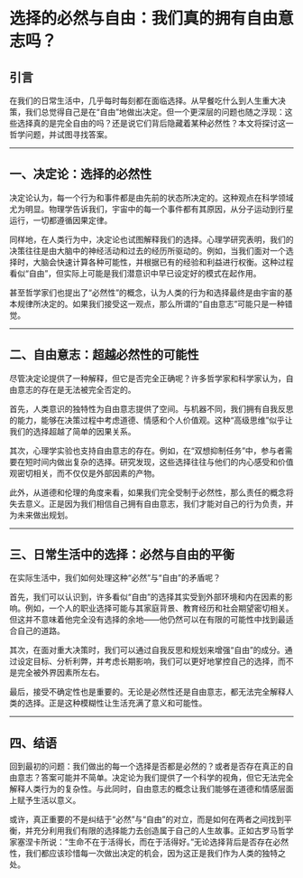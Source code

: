 ﻿# 选择的必然与自由：我们真的拥有自由意志吗？

## 引言
在我们的日常生活中，几乎每时每刻都在面临选择。从早餐吃什么到人生重大决策，我们总觉得自己是在“自由”地做出决定。但一个更深层的问题也随之浮现：这些选择真的是完全自由的吗？还是说它们背后隐藏着某种必然性？本文将探讨这一哲学问题，并试图寻找答案。

---

## 一、决定论：选择的必然性
决定论认为，每一个行为和事件都是由先前的状态所决定的。这种观点在科学领域尤为明显。物理学告诉我们，宇宙中的每一个事件都有其原因，从分子运动到行星运行，一切都遵循因果定律。

同样地，在人类行为中，决定论也试图解释我们的选择。心理学研究表明，我们的决策往往是由大脑中的神经活动和过去的经历所驱动的。例如，当我们面对一个选择时，大脑会快速计算各种可能性，并根据已有的经验和利益进行权衡。这种过程看似“自由”，但实际上可能是我们潜意识中早已设定好的模式在起作用。

甚至哲学家们也提出了“必然性”的概念，认为人类的行为和选择最终是由宇宙的基本规律所决定的。如果我们接受这一观点，那么所谓的“自由意志”可能只是一种错觉。

---

## 二、自由意志：超越必然性的可能性
尽管决定论提供了一种解释，但它是否完全正确呢？许多哲学家和科学家认为，自由意志的存在是无法被完全否定的。

首先，人类意识的独特性为自由意志提供了空间。与机器不同，我们拥有自我反思的能力，能够在决策过程中考虑道德、情感和个人价值观。这种“高级思维”似乎让我们的选择超越了简单的因果关系。

其次，心理学实验也支持自由意志的存在。例如，在“双想抑制任务”中，参与者需要在短时间内做出复杂的选择。研究发现，这些选择往往与他们的内心感受和价值观密切相关，而不仅仅是外部因素的产物。

此外，从道德和伦理的角度来看，如果我们完全受制于必然性，那么责任的概念将失去意义。正是因为我们相信自己拥有自由意志，我们才能对自己的行为负责，并为未来做出规划。

---

## 三、日常生活中的选择：必然与自由的平衡
在实际生活中，我们如何处理这种“必然”与“自由”的矛盾呢？

首先，我们可以认识到，许多看似“自由”的选择其实受到外部环境和内在因素的影响。例如，一个人的职业选择可能与其家庭背景、教育经历和社会期望密切相关。但这并不意味着他完全没有选择的余地——他仍然可以在有限的可能性中找到最适合自己的道路。


其次，在面对重大决策时，我们可以通过自我反思和规划来增强“自由”的成分。通过设定目标、分析利弊，并考虑长期影响，我们可以更好地掌控自己的选择，而不是完全被外界因素所左右。

最后，接受不确定性也是重要的。无论是必然性还是自由意志，都无法完全解释人类的选择。正是这种模糊性让生活充满了意义和可能性。

---

## 四、结语
回到最初的问题：我们做出的每一个选择是否都是必然的？或者是否存在真正的自由意志？答案可能并不简单。决定论为我们提供了一个科学的视角，但它无法完全解释人类行为的复杂性。与此同时，自由意志的概念让我们能够在道德和情感层面上赋予生活以意义。

或许，真正重要的不是纠结于“必然”与“自由”的对立，而是如何在两者之间找到平衡，并充分利用我们有限的选择能力去创造属于自己的人生故事。正如古罗马哲学家塞涅卡所说：“生命不在于活得长，而在于活得好。”无论选择背后是否存在必然性，我们都应该珍惜每一次做出决定的机会，因为这正是我们作为人类的独特之处。